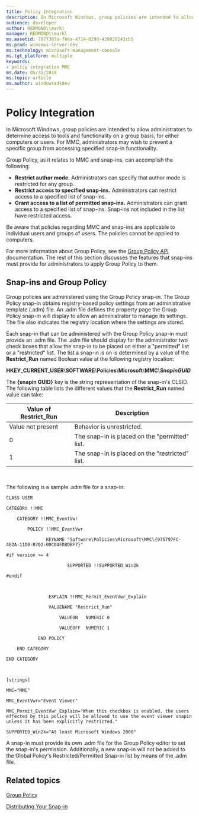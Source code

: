 ```yaml
---
title: Policy Integration
description: In Microsoft Windows, group policies are intended to allow administrators to determine access to tools and functionality on a group basis, for either computers or users.
audience: developer
author: REDMOND\\markl
manager: REDMOND\\markl
ms.assetid: 7077387a-fb6a-4714-829d-429820143cb5
ms.prod: windows-server-dev
ms.technology: microsoft-management-console
ms.tgt_platform: multiple
keywords:
- policy integration MMC
ms.date: 05/31/2018
ms.topic: article
ms.author: windowssdkdev
---
```


# Policy Integration

In Microsoft Windows, group policies are intended to allow administrators to determine access to tools and functionality on a group basis, for either computers or users. For MMC, administrators may wish to prevent a specific group from accessing specified snap-in functionality.

Group Policy, as it relates to MMC and snap-ins, can accomplish the following:

-   **Restrict author mode.** Administrators can specify that author mode is restricted for any group.
-   **Restrict access to specified snap-ins.** Administrators can restrict access to a specified list of snap-ins.
-   **Grant access to a list of permitted snap-ins.** Administrators can grant access to a specified list of snap-ins. Snap-ins not included in the list have restricted access.

Be aware that policies regarding MMC and snap-ins are applicable to individual users and groups of users. The policies cannot be applied to computers.

For more information about Group Policy, see the [Group Policy API](https://msdn.microsoft.com/library/aa374177) documentation. The rest of this section discusses the features that snap-ins must provide for administrators to apply Group Policy to them.

## Snap-ins and Group Policy

Group policies are administered using the Group Policy snap-in. The Group Policy snap-in obtains registry-based policy settings from an administrative template (.adm) file. An .adm file defines the property page the Group Policy snap-in will display to allow an administrator to manage its settings. The file also indicates the registry location where the settings are stored.

Each snap-in that can be administered with the Group Policy snap-in must provide an .adm file. The .adm file should display for the administrator two check boxes that allow the snap-in to be placed on either a "permitted" list or a "restricted" list. The list a snap-in is on is determined by a value of the **Restrict\_Run** named Boolean value at the following registry location:

**HKEY\_CURRENT\_USER**\\**SOFTWARE**\\**Policies**\\**Microsoft**\\**MMC**\\***SnapinGUID***

The **{snapin GUID}** key is the string representation of the snap-in's CLSID. The following table lists the different values that the **Restrict\_Run** named value can take:



| Value of Restrict\_Run | Description                                     |
|------------------------|-------------------------------------------------|
| Value not present      | Behavior is unrestricted.                       |
| 0                      | The snap-in is placed on the "permitted" list.  |
| 1                      | The snap-in is placed on the "restricted" list. |



 

The following is a sample .adm file for a snap-in:

``` syntax
CLASS USER

CATEGORY !!MMC

    CATEGORY !!MMC_EventVwr

        POLICY !!MMC_EventVwr

               KEYNAME "Software\Policies\Microsoft\MMC\{975797FC-4E2A-11D0-B702-00C04FD8DBF7}"

#if version >= 4

                       SUPPORTED !!SUPPORTED_Win2k

#endif

 

                EXPLAIN !!MMC_Permit_EventVwr_Explain

                VALUENAME "Restrict_Run"

                    VALUEON   NUMERIC 0

                    VALUEOFF  NUMERIC 1          

            END POLICY        

    END CATEGORY

END CATEGORY

 

[strings]

MMC="MMC"

MMC_EventVwr="Event Viewer"

MMC_Permit_EventVwr_Explain="When this checkbox is enabled, the users effected by this policy will be allowed to use the event viewer snapin unless it has been explicitly restricted."

SUPPORTED_Win2k="At least Microsoft Windows 2000"
```

A snap-in must provide its own .adm file for the Group Policy editor to set the snap-in's permission. Additionally, a new snap-in will not be added to the Global Policy's Restricted/Permitted Snap-in list by means of the .adm file.

## Related topics

<dl> <dt>

[Group Policy](https://msdn.microsoft.com/library/aa374177)
</dt> <dt>

[Distributing Your Snap-in](distributing-your-snap-in.md)
</dt> </dl>

 

 




